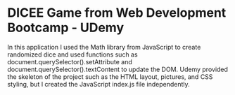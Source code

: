 # DICEE Game from Web Development Bootcamp - UDemy
In this application I used the Math library from JavaScript to create randomized dice and 
used functions such as document.querySelector().setAttribute and document.querySelector().textContent to update the DOM. Udemy provided the skeleton of the project such as the HTML layout, pictures, and CSS styling, but I created the JavaScript index.js file independently.